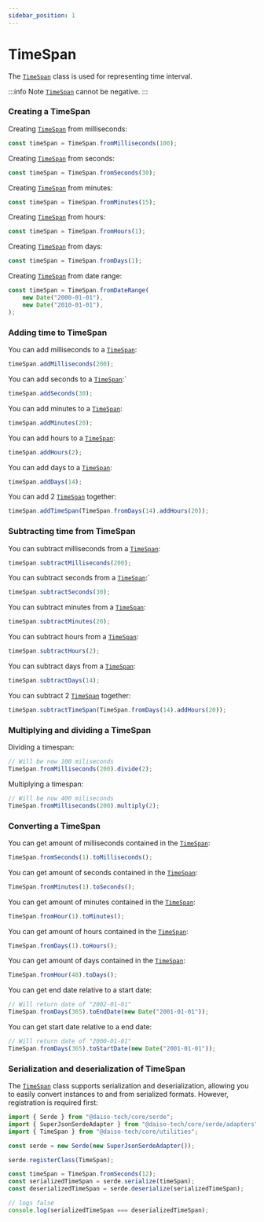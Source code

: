 ```yaml
---
sidebar_position: 1
---
```


# TimeSpan

The [`TimeSpan`](https://yousif-khalil-abdulkarim.github.io/daiso-core/classes/Utilities.TimeSpan.html) class is used for representing time interval.

:::info
Note [`TimeSpan`](https://yousif-khalil-abdulkarim.github.io/daiso-core/classes/Utilities.TimeSpan.html) cannot be negative.
:::

### Creating a TimeSpan

Creating [`TimeSpan`](https://yousif-khalil-abdulkarim.github.io/daiso-core/classes/Utilities.TimeSpan.html) from milliseconds:

```ts
const timeSpan = TimeSpan.fromMilliseconds(100);
```

Creating [`TimeSpan`](https://yousif-khalil-abdulkarim.github.io/daiso-core/classes/Utilities.TimeSpan.html) from seconds:

```ts
const timeSpan = TimeSpan.fromSeconds(30);
```

Creating [`TimeSpan`](https://yousif-khalil-abdulkarim.github.io/daiso-core/classes/Utilities.TimeSpan.html) from minutes:

```ts
const timeSpan = TimeSpan.fromMinutes(15);
```

Creating [`TimeSpan`](https://yousif-khalil-abdulkarim.github.io/daiso-core/classes/Utilities.TimeSpan.html) from hours:

```ts
const timeSpan = TimeSpan.fromHours(1);
```

Creating [`TimeSpan`](https://yousif-khalil-abdulkarim.github.io/daiso-core/classes/Utilities.TimeSpan.html) from days:

```ts
const timeSpan = TimeSpan.fromDays(1);
```

Creating [`TimeSpan`](https://yousif-khalil-abdulkarim.github.io/daiso-core/classes/Utilities.TimeSpan.html) from date range:

```ts
const timeSpan = TimeSpan.fromDateRange(
    new Date("2000-01-01"),
    new Date("2010-01-01"),
);
```

### Adding time to TimeSpan

You can add milliseconds to a [`TimeSpan`](https://yousif-khalil-abdulkarim.github.io/daiso-core/classes/Utilities.TimeSpan.html):

```ts
timeSpan.addMilliseconds(200);
```

You can add seconds to a [`TimeSpan`](https://yousif-khalil-abdulkarim.github.io/daiso-core/classes/Utilities.TimeSpan.html):`

```ts
timeSpan.addSeconds(30);
```

You can add minutes to a [`TimeSpan`](https://yousif-khalil-abdulkarim.github.io/daiso-core/classes/Utilities.TimeSpan.html):

```ts
timeSpan.addMinutes(20);
```

You can add hours to a [`TimeSpan`](https://yousif-khalil-abdulkarim.github.io/daiso-core/classes/Utilities.TimeSpan.html):

```ts
timeSpan.addHours(2);
```

You can add days to a [`TimeSpan`](https://yousif-khalil-abdulkarim.github.io/daiso-core/classes/Utilities.TimeSpan.html):

```ts
timeSpan.addDays(14);
```

You can add 2 [`TimeSpan`](https://yousif-khalil-abdulkarim.github.io/daiso-core/classes/Utilities.TimeSpan.html) together:

```ts
timeSpan.addTimeSpan(TimeSpan.fromDays(14).addHours(20));
```

### Subtracting time from TimeSpan

You can subtract milliseconds from a [`TimeSpan`](https://yousif-khalil-abdulkarim.github.io/daiso-core/classes/Utilities.TimeSpan.html):

```ts
timeSpan.subtractMilliseconds(200);
```

You can subtract seconds from a [`TimeSpan`](https://yousif-khalil-abdulkarim.github.io/daiso-core/classes/Utilities.TimeSpan.html):`

```ts
timeSpan.subtractSeconds(30);
```

You can subtract minutes from a [`TimeSpan`](https://yousif-khalil-abdulkarim.github.io/daiso-core/classes/Utilities.TimeSpan.html):

```ts
timeSpan.subtractMinutes(20);
```

You can subtract hours from a [`TimeSpan`](https://yousif-khalil-abdulkarim.github.io/daiso-core/classes/Utilities.TimeSpan.html):

```ts
timeSpan.subtractHours(2);
```

You can subtract days from a [`TimeSpan`](https://yousif-khalil-abdulkarim.github.io/daiso-core/classes/Utilities.TimeSpan.html):

```ts
timeSpan.subtractDays(14);
```

You can subtract 2 [`TimeSpan`](https://yousif-khalil-abdulkarim.github.io/daiso-core/classes/Utilities.TimeSpan.html) together:

```ts
timeSpan.subtractTimeSpan(TimeSpan.fromDays(14).addHours(20));
```

### Multiplying and dividing a TimeSpan

Dividing a timespan:

```ts
// Will be now 100 miliseconds
TimeSpan.fromMilliseconds(200).divide(2);
```

Multiplying a timespan:

```ts
// Will be now 400 miliseconds
TimeSpan.fromMilliseconds(200).multiply(2);
```

### Converting a TimeSpan

You can get amount of milliseconds contained in the [`TimeSpan`](https://yousif-khalil-abdulkarim.github.io/daiso-core/classes/Utilities.TimeSpan.html):

```ts
TimeSpan.fromSeconds(1).toMilliseconds();
```

You can get amount of seconds contained in the [`TimeSpan`](https://yousif-khalil-abdulkarim.github.io/daiso-core/classes/Utilities.TimeSpan.html):

```ts
TimeSpan.fromMinutes(1).toSeconds();
```

You can get amount of minutes contained in the [`TimeSpan`](https://yousif-khalil-abdulkarim.github.io/daiso-core/classes/Utilities.TimeSpan.html):

```ts
TimeSpan.fromHour(1).toMinutes();
```

You can get amount of hours contained in the [`TimeSpan`](https://yousif-khalil-abdulkarim.github.io/daiso-core/classes/Utilities.TimeSpan.html):

```ts
TimeSpan.fromDays(1).toHours();
```

You can get amount of days contained in the [`TimeSpan`](https://yousif-khalil-abdulkarim.github.io/daiso-core/classes/Utilities.TimeSpan.html):

```ts
TimeSpan.fromHour(48).toDays();
```

You can get end date relative to a start date:

```ts
// Will return date of "2002-01-01"
TimeSpan.fromDays(365).toEndDate(new Date("2001-01-01"));
```

You can get start date relative to a end date:

```ts
// Will return date of "2000-01-01"
TimeSpan.fromDays(365).toStartDate(new Date("2001-01-01"));
```

### Serialization and deserialization of TimeSpan

The [`TimeSpan`](https://yousif-khalil-abdulkarim.github.io/daiso-core/classes/Utilities.TimeSpan.html) class supports serialization and deserialization, allowing you to easily convert instances to and from serialized formats. However, registration is required first:

```ts
import { Serde } from "@daiso-tech/core/serde";
import { SuperJsonSerdeAdapter } from "@daiso-tech/core/serde/adapters";
import { TimeSpan } from "@daiso-tech/core/utilities";

const serde = new Serde(new SuperJsonSerdeAdapter());

serde.registerClass(TimeSpan);

const timeSpan = TimeSpan.fromSeconds(12);
const serializedTimeSpan = serde.serialize(timeSpan);
const deserializedTimeSpan = serde.deserialize(serializedTimeSpan);

// logs false
console.log(serializedTimeSpan === deserializedTimeSpan);
```
